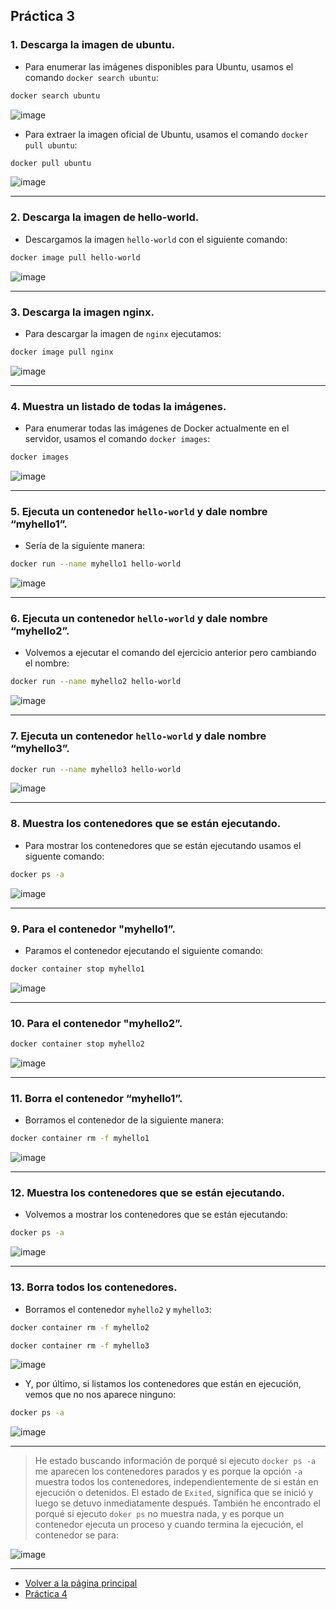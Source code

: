 ## Práctica 3

### 1. Descarga la imagen de ubuntu.

- Para enumerar las imágenes disponibles para Ubuntu, usamos el comando `docker search ubuntu`:

```bash
docker search ubuntu
```

![image](../imagenes/1.png)

- Para extraer la imagen oficial de Ubuntu, usamos el comando `docker pull ubuntu`:

```bash
docker pull ubuntu
```

![image](../imagenes/2.png)

-------------

### 2. Descarga la imagen de hello-world.

- Descargamos la imagen `hello-world` con el siguiente comando:

```bash
docker image pull hello-world
```

![image](../imagenes/3.png)

-----------------

### 3. Descarga la imagen nginx.

- Para descargar la imagen de `nginx` ejecutamos:

```bash
docker image pull nginx
```

![image](../imagenes/4.png)

----------------

### 4. Muestra un listado de todas la imágenes.

- Para enumerar todas las imágenes de Docker actualmente en el servidor, usamos el comando `docker images`:

```bash
docker images
```

![image](../imagenes/5.png)

-------------

### 5. Ejecuta un contenedor `hello-world` y dale nombre “myhello1”.

- Sería de la siguiente manera:

```bash
docker run --name myhello1 hello-world
```

![image](../imagenes/6.png)

--------------

### 6. Ejecuta un contenedor `hello-world` y dale nombre “myhello2”.

- Volvemos a ejecutar el comando del ejercicio anterior pero cambiando el nombre:

```bash
docker run --name myhello2 hello-world
```

![image](../imagenes/7.png)

---------------------

### 7. Ejecuta un contenedor `hello-world` y dale nombre “myhello3”.

```bash
docker run --name myhello3 hello-world
```

![image](../imagenes/8.png)

----------------------------

### 8. Muestra los contenedores que se están ejecutando.

- Para mostrar los contenedores que se están ejecutando usamos el siguente comando:

```bash
docker ps -a
```

![image](../imagenes/9.png)

---------------------

### 9. Para el contenedor "myhello1”.

- Paramos el contenedor ejecutando el siguiente comando:

```bash
docker container stop myhello1
```

![image](../imagenes/10.png)

---------------------

### 10. Para el contenedor "myhello2”.

```bash
docker container stop myhello2
```

![image](../imagenes/11.png)

----------------------

### 11. Borra el contenedor “myhello1”.

- Borramos el contenedor de la siguiente manera:

```bash
docker container rm -f myhello1
```

![image](../imagenes/12.png)

----------------------

### 12. Muestra los contenedores que se están ejecutando.

- Volvemos a mostrar los contenedores que se están ejecutando:

```bash
docker ps -a
```

![image](../imagenes/13.png)

-----------------------------------

### 13. Borra todos los contenedores.

- Borramos el contenedor `myhello2` y `myhello3`:

```bash
docker container rm -f myhello2
```

```bash
docker container rm -f myhello3
```

![image](../imagenes/14.png)

- Y, por último, si listamos los contenedores que están en ejecución, vemos que no nos aparece ninguno:

```bash
docker ps -a
```

![image](../imagenes/15.png)

-------------------------------

> He estado buscando información de porqué si ejecuto `docker ps -a` me aparecen los contenedores parados y es porque la opción `-a` muestra todos los contenedores, independientemente de si están en ejecución o detenidos. El estado de `Exited`, significa que se inició y luego se detuvo inmediatamente después.
> También he encontrado el porqué si ejecuto `doker ps` no muestra nada, y es porque un contenedor ejecuta un proceso y cuando termina la ejecución, el contenedor se para:

![image](../imagenes/16.png)

---------------------------------

- [Volver a la página principal](../README.md)
- [Práctica 4](../ejercicio4/ejercicio4.md)
